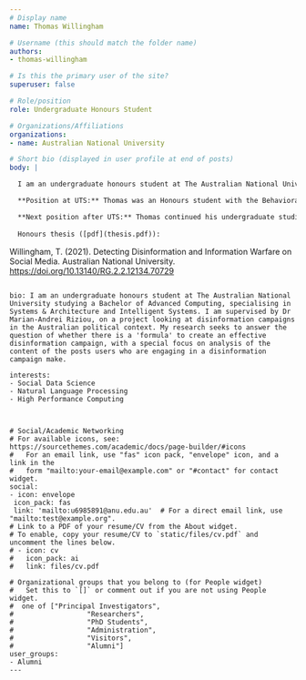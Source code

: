 ```yaml
---
# Display name
name: Thomas Willingham

# Username (this should match the folder name)
authors:
- thomas-willingham

# Is this the primary user of the site?
superuser: false

# Role/position
role: Undergraduate Honours Student

# Organizations/Affiliations
organizations:
- name: Australian National University

# Short bio (displayed in user profile at end of posts)
body: | 

  I am an undergraduate honours student at The Australian National University studying a Bachelor of Advanced Computing, specialising in Systems & Architecture and Intelligent Systems. I am supervised by Dr Marian-Andrei Riziou, on a project looking at disinformation campaigns in the Australian political context. My research seeks to answer the question of whether there is a 'formula' to create an effective disinformation campaign, with a special focus on analysis of the content of the posts users who are engaging in a disinformation campaign make.

  **Position at UTS:** Thomas was an Honours student with the Behavioral Data Science lab in UTS.

  **Next position after UTS:** Thomas continued his undergraduate studies at the Australian National University.
  
  Honours thesis ([pdf](thesis.pdf)):
  ```
  Willingham, T. (2021). Detecting Disinformation and Information Warfare 
  on Social Media. Australian National University. 
  https://doi.org/10.13140/RG.2.2.12134.70729
  ```
 
bio: I am an undergraduate honours student at The Australian National University studying a Bachelor of Advanced Computing, specialising in Systems & Architecture and Intelligent Systems. I am supervised by Dr Marian-Andrei Riziou, on a project looking at disinformation campaigns in the Australian political context. My research seeks to answer the question of whether there is a 'formula' to create an effective disinformation campaign, with a special focus on analysis of the content of the posts users who are engaging in a disinformation campaign make.

interests:
- Social Data Science
- Natural Language Processing
- High Performance Computing



# Social/Academic Networking
# For available icons, see: https://sourcethemes.com/academic/docs/page-builder/#icons
#   For an email link, use "fas" icon pack, "envelope" icon, and a link in the
#   form "mailto:your-email@example.com" or "#contact" for contact widget.
social:
 - icon: envelope
   icon_pack: fas
   link: 'mailto:u6985891@anu.edu.au'  # For a direct email link, use "mailto:test@example.org".
# Link to a PDF of your resume/CV from the About widget.
# To enable, copy your resume/CV to `static/files/cv.pdf` and uncomment the lines below.
# - icon: cv
#   icon_pack: ai
#   link: files/cv.pdf

# Organizational groups that you belong to (for People widget)
#   Set this to `[]` or comment out if you are not using People widget.
#  one of ["Principal Investigators",
#                  "Researchers",
#                  "PhD Students",
#                  "Administration",
#                  "Visitors",
#                  "Alumni"]
user_groups:
- Alumni
---
```

